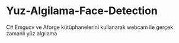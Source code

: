 # Yuz-Algilama-Face-Detection
 C# Emgucv ve Aforge kütüphanelerini kullanarak webcam ile gerçek zamanlı yüz algılama
